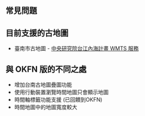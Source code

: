 常見問題
--------

## 目前支援的古地圖
- 臺南市古地圖 - [中央研究院台江內海計畫 WMTS 服務](http://gis.sinica.edu.tw/tainan/)

## 與 OKFN 版的不同之處
- 增加台南古地圖疊圖功能
- 使用行動裝置瀏覽時間地圖只會顯示地圖
- 時間軸標籤功能支援 (已回饋到OKFN)
- 時間地圖中的地圖寬度較大
